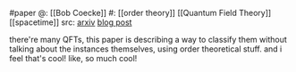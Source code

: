 #paper 
@: [[Bob Coecke]] 
#: [[order theory]] [[Quantum Field Theory]] [[spacetime]] 
src: [arxiv](https://arxiv.org/abs/2003.13271) [blog post](https://xorshammer.com/2021/04/08/a-nice-definition-of-field-theory/)

there're many QFTs, this paper is describing a way to classify them without talking about the instances themselves, using order theoretical stuff. and i feel that's cool! like, so much cool!

